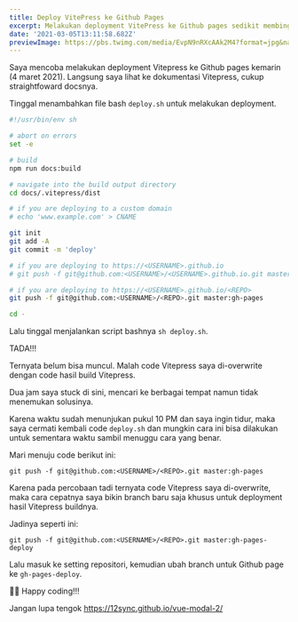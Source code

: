 ```yaml
---
title: Deploy VitePress ke Github Pages
excerpt: Melakukan deployment VitePress ke Github pages sedikit membingungkan, namun saya berhasil melakukan hack sederhana.
date: '2021-03-05T13:11:58.682Z'
previewImage: https://pbs.twimg.com/media/EvpN9nRXcAAk2M4?format=jpg&name=4096x4096
---
```


Saya mencoba melakukan deployment Vitepress ke Github pages kemarin (4 maret 2021). Langsung saya lihat ke dokumentasi Vitepress, cukup straightfoward docsnya. 

Tinggal menambahkan file bash `deploy.sh` untuk melakukan deployment.

```sh
#!/usr/bin/env sh

# abort on errors
set -e

# build
npm run docs:build

# navigate into the build output directory
cd docs/.vitepress/dist

# if you are deploying to a custom domain
# echo 'www.example.com' > CNAME

git init
git add -A
git commit -m 'deploy'

# if you are deploying to https://<USERNAME>.github.io
# git push -f git@github.com:<USERNAME>/<USERNAME>.github.io.git master

# if you are deploying to https://<USERNAME>.github.io/<REPO>
git push -f git@github.com:<USERNAME>/<REPO>.git master:gh-pages

cd -
```

Lalu tinggal menjalankan script bashnya `sh deploy.sh`.

TADA!!!

Ternyata belum bisa muncul. Malah code Vitepress saya di-overwrite dengan code hasil build Vitepress.

Dua jam saya stuck di sini, mencari ke berbagai tempat namun tidak menemukan solusinya.

Karena waktu sudah menunjukan pukul 10 PM dan saya ingin tidur, maka saya cermati kembali code `deploy.sh` dan mungkin cara ini bisa dilakukan untuk sementara waktu sambil menuggu cara yang benar.

Mari menuju code berikut ini:

```
git push -f git@github.com:<USERNAME>/<REPO>.git master:gh-pages
```

Karena pada percobaan tadi ternyata code Vitepress saya di-overwrite, maka cara cepatnya saya bikin branch baru saja khusus untuk deployment hasil Vitepress buildnya.

Jadinya seperti ini:

```
git push -f git@github.com:<USERNAME>/<REPO>.git master:gh-pages-deploy
```

Lalu masuk ke setting repositori, kemudian ubah branch untuk Github page ke `gh-pages-deploy`.

🎉🎉 Happy coding!!!

Jangan lupa tengok https://12sync.github.io/vue-modal-2/
